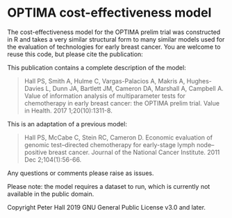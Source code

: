 # OPTIMA cost-effectiveness model

The cost-effectiveness model for the OPTIMA prelim trial was constructed in R and takes a very similar structural form to many similar models used for the evaluation of technologies for early breast cancer.
You are welcome to reuse this code, but please cite the publication:

This publication contains a complete description of the model:
>Hall PS, Smith A, Hulme C, Vargas-Palacios A, Makris A, Hughes-Davies L, Dunn JA, Bartlett JM, Cameron DA, Marshall A, Campbell A. Value of information analysis of multiparameter tests for chemotherapy in early breast cancer: the OPTIMA prelim trial. Value in Health. 2017 1;20(10):1311-8.

This is an adaptation of a previous model:
>Hall PS, McCabe C, Stein RC, Cameron D. Economic evaluation of genomic test–directed chemotherapy for early-stage lymph node–positive breast cancer. Journal of the National Cancer Institute. 2011 Dec 2;104(1):56-66.

Any questions or comments please raise as issues.

Please note: the model requires a dataset to run, which is currently not available in the public domain.

Copyright Peter Hall 2019 GNU General Public License v3.0 and later.
